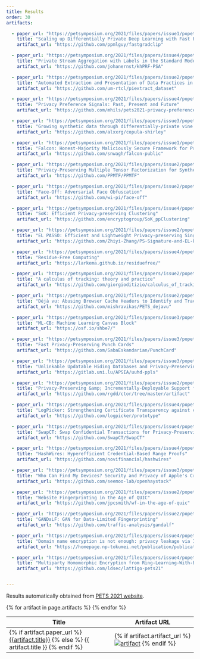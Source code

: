 ```yaml
---
title: Results
order: 30
artifacts:

  - paper_url: "https://petsymposium.org/2021/files/papers/issue1/popets-2021-0008.pdf"
    title: "Scaling up Differentially Private Deep Learning with Fast Per-Example Gradient Clipping"
    artifact_url: "https://github.com/ppmlguy/fastgradclip"

  - paper_url: "https://petsymposium.org/2021/files/papers/issue4/popets-2021-0063.pdf"
    title: "Private Stream Aggregation with Labels in the Standard Model"
    artifact_url: "https://github.com/johanernst/khPRF-PSA"

  - paper_url: "https://petsymposium.org/2021/files/papers/issue2/popets-2021-0019.pdf"
    title: "Automated Extraction and Presentation of Data Practices in Privacy Policies"
    artifact_url: "https://github.com/um-rtcl/piextract_dataset"

  - paper_url: "https://petsymposium.org/2021/files/papers/issue4/popets-2021-0069.pdf"
    title: "Privacy Preference Signals: Past, Present and Future"
    artifact_url: "https://github.com/mhils/pets2021-privacy-preference-signals/"

  - paper_url: "https://petsymposium.org/2021/files/papers/issue3/popets-2021-0040.pdf"
    title: "Growing synthetic data through differentially-private vine copulas"
    artifact_url: "https://github.com/alxxrg/copula-shirley"

  - paper_url: "https://petsymposium.org/2021/files/papers/issue1/popets-2021-0011.pdf"
    title: "Falcon: Honest-Majority Maliciously Secure Framework for Private Deep Learning"
    artifact_url: "https://github.com/snwagh/falcon-public"

  - paper_url: "https://petsymposium.org/2021/files/papers/issue2/popets-2021-0015.pdf"
    title: "Privacy-Preserving Multiple Tensor Factorization for Synthesizing Large-Scale Location Traces with Cluster-Specific Features"
    artifact_url: "https://github.com/PPMTF/PPMTF"

  - paper_url: "https://petsymposium.org/2021/files/papers/issue2/popets-2021-0032.pdf"
    title: "Face-Off: Adversarial Face Obfuscation"
    artifact_url: "https://github.com/wi-pi/face-off"

  - paper_url: "https://petsymposium.org/2021/files/papers/issue4/popets-2021-0068.pdf"
    title: "SoK: Efficient Privacy-preserving Clustering"
    artifact_url: "https://github.com/encryptogroup/SoK_ppClustering"

  - paper_url: "https://petsymposium.org/2021/files/papers/issue2/popets-2021-0018.pdf"
    title: "EL PASSO: Efficient and Lightweight Privacy-preserving Single Sign On"
    artifact_url: "https://github.com/Zhiyi-Zhang/PS-Signature-and-EL-PASSO"

  - paper_url: "https://petsymposium.org/2021/files/papers/issue4/popets-2021-0076.pdf"
    title: "Residue-Free Computing"
    artifact_url: "https://larkema.github.io/residuefree/"

  - paper_url: "https://petsymposium.org/2021/files/papers/issue2/popets-2021-0027.pdf"
    title: "A calculus of tracking: theory and practice"
    artifact_url: "https://github.com/giorgioditizio/calculus_of_tracking"

  - paper_url: "https://petsymposium.org/2021/files/papers/issue2/popets-2021-0033.pdf"
    title: "Déjà vu: Abusing Browser Cache Headers to Identify and Track Online Users"
    artifact_url: "https://github.com/mishravikas/PETS_dejavu"

  - paper_url: "https://petsymposium.org/2021/files/papers/issue3/popets-2021-0056.pdf"
    title: "ML-CB: Machine Learning Canvas Block"
    artifact_url: "https://osf.io/shbe7/"

  - paper_url: "https://petsymposium.org/2021/files/papers/issue3/popets-2021-0048.pdf"
    title: "Fast Privacy-Preserving Punch Cards"
    artifact_url: "https://github.com/SabaEskandarian/PunchCard"

  - paper_url: "https://petsymposium.org/2021/files/papers/issue3/popets-2021-0039.pdf"
    title: "Unlinkable Updatable Hiding Databases and Privacy-Preserving Loyalty Programs"
    artifact_url: "https://gitlab.uni.lu/APSIA/uuhd-ppls"

  - paper_url: "https://petsymposium.org/2021/files/papers/issue2/popets-2021-0024.pdf"
    title: "Privacy-Preserving &amp; Incrementally-Deployable Support for Certificate Transparency in Tor"
    artifact_url: "https://github.com/rgdd/ctor/tree/master/artifact"

  - paper_url: "https://petsymposium.org/2021/files/papers/issue4/popets-2021-0066.pdf"
    title: "LogPicker: Strengthening Certificate Transparency against covert adversaries"
    artifact_url: "https://github.com/logpicker/prototype"

  - paper_url: "https://petsymposium.org/2021/files/papers/issue4/popets-2021-0070.pdf"
    title: "SwapCT: Swap Confidential Transactions for Privacy-Preserving Multi-Token Exchanges"
    artifact_url: "https://github.com/SwapCT/SwapCT"

  - paper_url: "https://petsymposium.org/2021/files/papers/issue4/popets-2021-0061.pdf"
    title: "HashWires: Hyperefficient Credential-Based Range Proofs"
    artifact_url: "https://github.com/novifinancial/hashwires"

  - paper_url: "https://petsymposium.org/2021/files/papers/issue3/popets-2021-0045.pdf"
    title: "Who Can Find My Devices? Security and Privacy of Apple's Crowd-Sourced Bluetooth Location Tracking System"
    artifact_url: "https://github.com/seemoo-lab/openhaystack"

  - paper_url: "https://petsymposium.org/2021/files/papers/issue2/popets-2021-0017.pdf"
    title: "Website Fingerprinting in the Age of QUIC"
    artifact_url: "https://github.com/jpcsmith/wf-in-the-age-of-quic"

  - paper_url: "https://petsymposium.org/2021/files/papers/issue2/popets-2021-0029.pdf"
    title: "GANDaLF: GAN for Data-Limited Fingerprinting"
    artifact_url: "https://github.com/traffic-analysis/gandalf"

  - paper_url: "https://petsymposium.org/2021/files/papers/issue4/popets-2021-0078.pdf"
    title: "Domain name encryption is not enough: privacy leakage via IP-based website fingerprinting"
    artifact_url: "https://homepage.np-tokumei.net/publication/publication_2021_popets"

  - paper_url: "https://petsymposium.org/2021/files/papers/issue4/popets-2021-0071.pdf"
    title: "Multiparty Homomorphic Encryption from Ring-Learning-With-Errors"
    artifact_url: "https://github.com/ldsec/lattigo-pets21"


---
```


Results automatically obtained from <a href="https://petsymposium.org/2021/program.php">PETS 2021 website</a>.

<table>
  <thead>
    <tr>
      <th>Title</th>
      <th>Artifact URL</th>
    </tr>
  </thead>
  <tbody>
  {% for artifact in page.artifacts %}
    <tr>
      <td>
        {% if artifact.paper_url %}
          <a href="{{artifact.paper_url}}">{{artifact.title}}</a>
        {% else %}
          {{ artifact.title }}
        {% endif %}
      </td>
      <td>
        {% if artifact.artifact_url %}
          <a href="{{artifact.artifact_url}}"><img src ="{{ site.baseurl }}/images/pets-badge-artifact-2020.png" alt="artifact"></a>
        {% endif %}
      </td>
    </tr>
  {% endfor %}
  </tbody>
</table>
